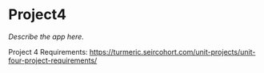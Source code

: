 # Project4

_Describe the app here._

Project 4 Requirements:
https://turmeric.seircohort.com/unit-projects/unit-four-project-requirements/
